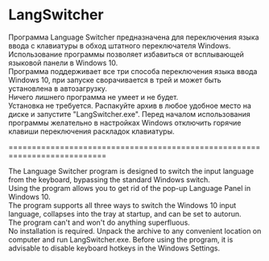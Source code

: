 # LangSwitcher

Программа Language Switcher предназначена для переключения языка ввода с клавиатуры в обход штатного переключателя Windows.<br/>
Использование программы позволяет избавиться от всплывающей языковой панели в Windows 10.<br/>
Программа поддерживает все три способа переключения языка ввода Windows 10, при запуске сворачивается в трей и может быть установлена в автозагрузку.<br/>
Ничего лишнего программа не умеет и не будет.<br/>
Установка не требуется. Распакуйте архив в любое удобное место на диске и запустите "LangSwitcher.exe". Перед началом использования программы желательно в настройках Windows отключить горячие клавиши переключения раскладок клавиатуры.

===========================================================================

The Language Switcher program is designed to switch the input language from the keyboard, bypassing the standard Windows switch.<br/>
Using the program allows you to get rid of the pop-up Language Panel in Windows 10.<br/>
The program supports all three ways to switch the Windows 10 input language, collapses into the tray at startup, and can be set to autorun.<br/>
The program can't and won't do anything superfluous.<br/>
No installation is required. Unpack the archive to any convenient location on computer and run LangSwitcher.exe. Before using the program, it is advisable to disable keyboard hotkeys in the Windows Settings.